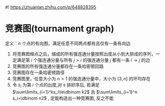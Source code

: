 #! https://zhuanlan.zhihu.com/p/648828395
# 竞赛图(tournament graph)
定义：$n$ 个点的有向图，满足任意不同两点都有且仅有一条有向边

1. 将竞赛图缩点之后，缩成的所有强连通分量按照出度从小到大排成的序列，一定满足第 $i$ 个强连通分量与所有 $j>i$ 的强连通分量 $j$ 都有一条 $i\rightarrow j$ 的边
2. 竞赛图的所有强连通分量都存在一条哈密顿回路
3. 竞赛图存在一条哈密顿路径
4. 竞赛图里，任意大小为 $n>1$ 的强连通分量中，大小为 $[3,n]$ 的环均存在
5. 令 $s_i$ 为第 $i$ 个点的出度,对 $s$ 排好序后, 若满足 $\sum\limits_{i=1}^ks_i\le\dbinom k2$ 且 $\sum\limits_{i=1}^n s_i=\dbinom n2$ , 定能构造出一种竞赛图, 反之不能